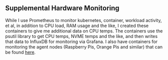 ## Supplemental Hardware Monitoring

While I use Prometheus to monitor kubernetes, container, workload activity, et al, in addition to CPU load, RAM usage and the like, I created these containers to give me additional data on CPU temps. The containers use the psutil library to get CPU temps, NVME temps and the like, and then writes that data to InfluxDB for monitoring via Grafana. I also have containers for monitoring the agent nodes (Raspberry Pis, Orange Pis and similar) that can be found [here](https://github.com/MarkhamLee/productivity-music-stocks-weather-IoT-dashboard/tree/main/telemetry). 

